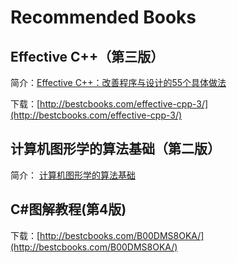 # Recommended Books #

## Effective C++（第三版） ##

简介：[Effective C++：改善程序与设计的55个具体做法](https://book.douban.com/subject/1842426/)

下载：[http://bestcbooks.com/effective-cpp-3/](http://bestcbooks.com/effective-cpp-3/)

## 计算机图形学的算法基础（第二版） ##
简介：
[计算机图形学的算法基础](https://book.douban.com/subject/1094414/)

## C#图解教程(第4版) ##
下载：[http://bestcbooks.com/B00DMS8OKA/](http://bestcbooks.com/B00DMS8OKA/)